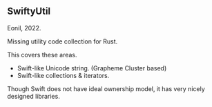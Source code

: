 SwiftyUtil
----------
Eonil, 2022.

Missing utility code collection for Rust.

This covers these areas.

- Swift-like Unicode string. (Grapheme Cluster based)
- Swift-like collections & iterators.

Though Swift does not have ideal ownership model, it has very nicely designed libraries.